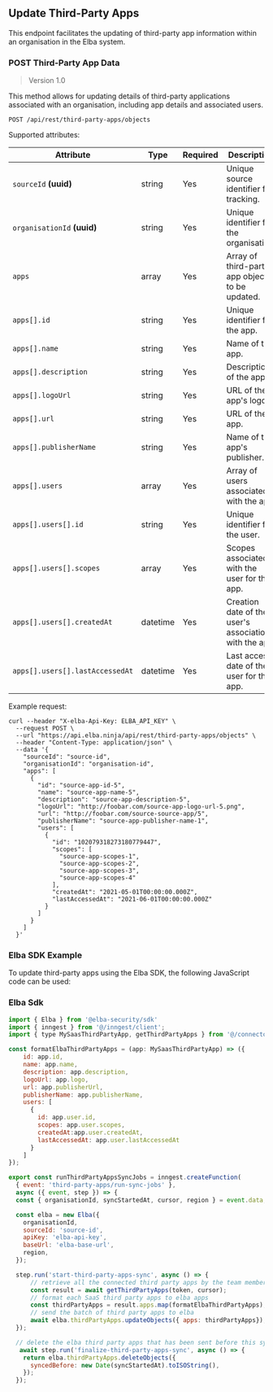 ## Update Third-Party Apps
This endpoint facilitates the updating of third-party app information within an organisation in the Elba system.

### POST Third-Party App Data

> Version 1.0

This method allows for updating details of third-party applications associated with an organisation, including app details and associated users.

```plaintext
POST /api/rest/third-party-apps/objects
```

Supported attributes:

| Attribute                | Type     | Required | Description                                             |
|--------------------------|----------|----------|---------------------------------------------------------|
| `sourceId` **(uuid)**            | string   | Yes      | Unique source identifier for tracking.                  |
| `organisationId` **(uuid)**         | string   | Yes      | Unique identifier for the organisation.                 |
| `apps`                   | array    | Yes      | Array of third-party app objects to be updated.         |
| `apps[].id`              | string   | Yes      | Unique identifier for the app.                          |
| `apps[].name`            | string   | Yes      | Name of the app.                                        |
| `apps[].description`     | string   | Yes      | Description of the app.                                 |
| `apps[].logoUrl`         | string   | Yes      | URL of the app's logo.                                  |
| `apps[].url`             | string   | Yes      | URL of the app.                                         |
| `apps[].publisherName`   | string   | Yes      | Name of the app's publisher.                            |
| `apps[].users`           | array    | Yes      | Array of users associated with the app.                 |
| `apps[].users[].id`      | string   | Yes      | Unique identifier for the user.                         |
| `apps[].users[].scopes`  | array    | Yes      | Scopes associated with the user for this app.           |
| `apps[].users[].createdAt`| datetime| Yes      | Creation date of the user's association with the app.   |
| `apps[].users[].lastAccessedAt`| datetime | Yes | Last access date of the user for this app.             |

Example request:

```shell
curl --header "X-elba-Api-Key: ELBA_API_KEY" \
  --request POST \
  --url "https://api.elba.ninja/api/rest/third-party-apps/objects" \
  --header "Content-Type: application/json" \
  --data '{
    "sourceId": "source-id",
    "organisationId": "organisation-id",
    "apps": [
      {
        "id": "source-app-id-5",
        "name": "source-app-name-5",
        "description": "source-app-description-5",
        "logoUrl": "http://foobar.com/source-app-logo-url-5.png",
        "url": "http://foobar.com/source-source-app/5",
        "publisherName": "source-app-publisher-name-1",
        "users": [
          {
            "id": "102079318273180779447",
            "scopes": [
              "source-app-scopes-1",
              "source-app-scopes-2",
              "source-app-scopes-3",
              "source-app-scopes-4"
            ],
            "createdAt": "2021-05-01T00:00:00.000Z",
            "lastAccessedAt": "2021-06-01T00:00:00.000Z"
          }
        ]
      }
    ]
  }'
```

### Elba SDK Example

To update third-party apps using the Elba SDK, the following JavaScript code can be used:

### Elba Sdk
```javascript
import { Elba } from '@elba-security/sdk'
import { inngest } from '@/inngest/client';
import { type MySaasThirdPartyApp, getThirdPartyApps } from '@/connectors/third-party-apps';

const formatElbaThirdPartyApps = (app: MySaasThirdPartyApp) => ({
    id: app.id,
    name: app.name,
    description: app.description,
    logoUrl: app.logo,
    url: app.publisherUrl,
    publisherName: app.publisherName,
    users: [
      {
        id: app.user.id,
        scopes: app.user.scopes,
        createdAt:app.user.createdAt,
        lastAccessedAt: app.user.lastAccessedAt
      }
    ]
});

export const runThirdPartyAppsSyncJobs = inngest.createFunction(
  { event: 'third-party-apps/run-sync-jobs' },
  async ({ event, step }) => {
  const { organisationId, syncStartedAt, cursor, region } = event.data;

  const elba = new Elba({
    organisationId,
    sourceId: 'source-id',
    apiKey: 'elba-api-key',
    baseUrl: 'elba-base-url',
    region,
  });

  step.run('start-third-party-apps-sync', async () => {
      // retrieve all the connected third party apps by the team members
      const result = await getThirdPartyApps(token, cursor);
      // format each SaaS third party apps to elba apps
      const thirdPartyApps = result.apps.map(formatElbaThirdPartyApps);
      // send the batch of third party apps to elba
      await elba.thirdPartyApps.updateObjects({ apps: thirdPartyApps});
  });

  // delete the elba third party apps that has been sent before this sync
   await step.run('finalize-third-party-apps-sync', async () => {
    return elba.thirdPartyApps.deleteObjects({
      syncedBefore: new Date(syncStartedAt).toISOString(),
    });
  });

  ```
